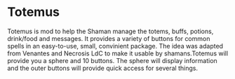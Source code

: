 # Totemus

Totemus is mod to help the Shaman manage the totems, buffs, potions, drink/food and messages. It provides a variety of buttons for common spells in an easy-to-use, small, convinient package. The idea was adapted from Venantes and Necrosis LdC to make it usable by shamans.Totemus will provide you a sphere and 10 buttons. The sphere will display information and the outer buttons will provide quick access for several things.
